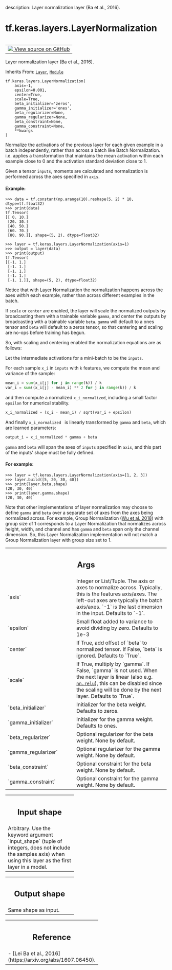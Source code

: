 description: Layer normalization layer (Ba et al., 2016).

<div itemscope itemtype="http://developers.google.com/ReferenceObject">
<meta itemprop="name" content="tf.keras.layers.LayerNormalization" />
<meta itemprop="path" content="Stable" />
<meta itemprop="property" content="__init__"/>
</div>

# tf.keras.layers.LayerNormalization

<!-- Insert buttons and diff -->

<table class="tfo-notebook-buttons tfo-api nocontent" align="left">
<td>
  <a target="_blank" href="https://github.com/keras-team/keras/tree/v2.15.0/keras/layers/normalization/layer_normalization.py#L30-L369">
    <img src="https://www.tensorflow.org/images/GitHub-Mark-32px.png" />
    View source on GitHub
  </a>
</td>
</table>



Layer normalization layer (Ba et al., 2016).

Inherits From: [`Layer`](../../../tf/keras/layers/Layer.md), [`Module`](../../../tf/Module.md)

<pre class="devsite-click-to-copy prettyprint lang-py tfo-signature-link">
<code>tf.keras.layers.LayerNormalization(
    axis=-1,
    epsilon=0.001,
    center=True,
    scale=True,
    beta_initializer=&#x27;zeros&#x27;,
    gamma_initializer=&#x27;ones&#x27;,
    beta_regularizer=None,
    gamma_regularizer=None,
    beta_constraint=None,
    gamma_constraint=None,
    **kwargs
)
</code></pre>



<!-- Placeholder for "Used in" -->

Normalize the activations of the previous layer for each given example in a
batch independently, rather than across a batch like Batch Normalization.
i.e. applies a transformation that maintains the mean activation within each
example close to 0 and the activation standard deviation close to 1.

Given a tensor `inputs`, moments are calculated and normalization
is performed across the axes specified in `axis`.

#### Example:



```
>>> data = tf.constant(np.arange(10).reshape(5, 2) * 10, dtype=tf.float32)
>>> print(data)
tf.Tensor(
[[ 0. 10.]
 [20. 30.]
 [40. 50.]
 [60. 70.]
 [80. 90.]], shape=(5, 2), dtype=float32)
```

```
>>> layer = tf.keras.layers.LayerNormalization(axis=1)
>>> output = layer(data)
>>> print(output)
tf.Tensor(
[[-1. 1.]
 [-1. 1.]
 [-1. 1.]
 [-1. 1.]
 [-1. 1.]], shape=(5, 2), dtype=float32)
```

Notice that with Layer Normalization the normalization happens across the
axes *within* each example, rather than across different examples in the
batch.

If `scale` or `center` are enabled, the layer will scale the normalized
outputs by broadcasting them with a trainable variable `gamma`, and center
the outputs by broadcasting with a trainable variable `beta`. `gamma` will
default to a ones tensor and `beta` will default to a zeros tensor, so that
centering and scaling are no-ops before training has begun.

So, with scaling and centering enabled the normalization equations
are as follows:

Let the intermediate activations for a mini-batch to be the `inputs`.

For each sample `x_i` in `inputs` with `k` features, we compute the mean and
variance of the sample:

```python
mean_i = sum(x_i[j] for j in range(k)) / k
var_i = sum((x_i[j] - mean_i) ** 2 for j in range(k)) / k
```

and then compute a normalized `x_i_normalized`, including a small factor
`epsilon` for numerical stability.

```python
x_i_normalized = (x_i - mean_i) / sqrt(var_i + epsilon)
```

And finally `x_i_normalized ` is linearly transformed by `gamma` and `beta`,
which are learned parameters:

```python
output_i = x_i_normalized * gamma + beta
```

`gamma` and `beta` will span the axes of `inputs` specified in `axis`, and
this part of the inputs' shape must be fully defined.

#### For example:



```
>>> layer = tf.keras.layers.LayerNormalization(axis=[1, 2, 3])
>>> layer.build([5, 20, 30, 40])
>>> print(layer.beta.shape)
(20, 30, 40)
>>> print(layer.gamma.shape)
(20, 30, 40)
```

Note that other implementations of layer normalization may choose to define
`gamma` and `beta` over a separate set of axes from the axes being
normalized across. For example, Group Normalization
([Wu et al. 2018](https://arxiv.org/abs/1803.08494)) with group size of 1
corresponds to a Layer Normalization that normalizes across height, width,
and channel and has `gamma` and `beta` span only the channel dimension.
So, this Layer Normalization implementation will not match a Group
Normalization layer with group size set to 1.

<!-- Tabular view -->
 <table class="responsive fixed orange">
<colgroup><col width="214px"><col></colgroup>
<tr><th colspan="2"><h2 class="add-link">Args</h2></th></tr>

<tr>
<td>
`axis`<a id="axis"></a>
</td>
<td>
Integer or List/Tuple. The axis or axes to normalize across.
Typically, this is the features axis/axes. The left-out axes are
typically the batch axis/axes. `-1` is the last dimension in the
input. Defaults to `-1`.
</td>
</tr><tr>
<td>
`epsilon`<a id="epsilon"></a>
</td>
<td>
Small float added to variance to avoid dividing by zero. Defaults
to 1e-3
</td>
</tr><tr>
<td>
`center`<a id="center"></a>
</td>
<td>
If True, add offset of `beta` to normalized tensor. If False,
`beta` is ignored. Defaults to `True`.
</td>
</tr><tr>
<td>
`scale`<a id="scale"></a>
</td>
<td>
If True, multiply by `gamma`. If False, `gamma` is not used.
When the next layer is linear (also e.g. <a href="../../../tf/nn/relu.md"><code>nn.relu</code></a>), this can be
disabled since the scaling will be done by the next layer.
Defaults to `True`.
</td>
</tr><tr>
<td>
`beta_initializer`<a id="beta_initializer"></a>
</td>
<td>
Initializer for the beta weight. Defaults to zeros.
</td>
</tr><tr>
<td>
`gamma_initializer`<a id="gamma_initializer"></a>
</td>
<td>
Initializer for the gamma weight. Defaults to ones.
</td>
</tr><tr>
<td>
`beta_regularizer`<a id="beta_regularizer"></a>
</td>
<td>
Optional regularizer for the beta weight. None by
default.
</td>
</tr><tr>
<td>
`gamma_regularizer`<a id="gamma_regularizer"></a>
</td>
<td>
Optional regularizer for the gamma weight. None by
default.
</td>
</tr><tr>
<td>
`beta_constraint`<a id="beta_constraint"></a>
</td>
<td>
Optional constraint for the beta weight. None by default.
</td>
</tr><tr>
<td>
`gamma_constraint`<a id="gamma_constraint"></a>
</td>
<td>
Optional constraint for the gamma weight. None by
default.
</td>
</tr>
</table>



<!-- Tabular view -->
 <table class="responsive fixed orange">
<colgroup><col width="214px"><col></colgroup>
<tr><th colspan="2"><h2 class="add-link">Input shape</h2></th></tr>
<tr class="alt">
<td colspan="2">
Arbitrary. Use the keyword argument `input_shape` (tuple of
integers, does not include the samples axis) when using this layer as the
first layer in a model.
</td>
</tr>

</table>



<!-- Tabular view -->
 <table class="responsive fixed orange">
<colgroup><col width="214px"><col></colgroup>
<tr><th colspan="2"><h2 class="add-link">Output shape</h2></th></tr>
<tr class="alt">
<td colspan="2">
Same shape as input.
</td>
</tr>

</table>



<!-- Tabular view -->
 <table class="responsive fixed orange">
<colgroup><col width="214px"><col></colgroup>
<tr><th colspan="2"><h2 class="add-link">Reference</h2></th></tr>
<tr class="alt">
<td colspan="2">
- [Lei Ba et al., 2016](https://arxiv.org/abs/1607.06450).
</td>
</tr>

</table>




